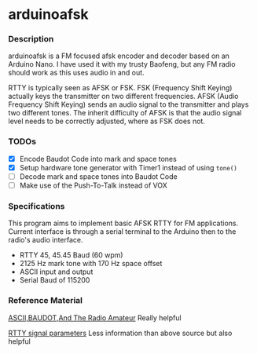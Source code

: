 # arduinoafsk
### Description
arduinoafsk is a FM focused afsk encoder and decoder based on an Arduino Nano.
I have used it with my trusty Baofeng, but any FM radio should work as this uses audio in and out.

RTTY is typically seen as AFSK or FSK. FSK (Frequency Shift Keying) actually keys the transmitter on two different frequencies. AFSK (Audio Frequency Shift Keying) sends an audio signal to the transmitter and plays two different tones. The inherit difficulty of AFSK is that the audio signal level needs to be correctly adjusted, where as FSK does not.

### TODOs
- [x] Encode Baudot Code into mark and space tones
- [x] Setup hardware tone generator with Timer1 instead of using `tone()`
- [ ] Decode mark and space tones into Baudot Code
- [ ] Make use of the Push-To-Talk instead of VOX

### Specifications
This program aims to implement basic AFSK RTTY for FM applications. Current interface is through a serial terminal to the Arduino then to the radio's audio interface.
- RTTY 45, 45.45 Baud (60 wpm)
- 2125 Hz mark tone with 170 Hz space offset
- ASCII input and output
- Serial Baud of 115200

### Reference Material
[ASCII,BAUDOT,And The Radio Amateur](https://www.navy-radio.com/rtty/hal/misc/hal-ascii-baudot.pdf)
Really helpful

[RTTY signal parameters](http://www.kloth.net/radio/rtty.php)
Less information than above source but also helpful
